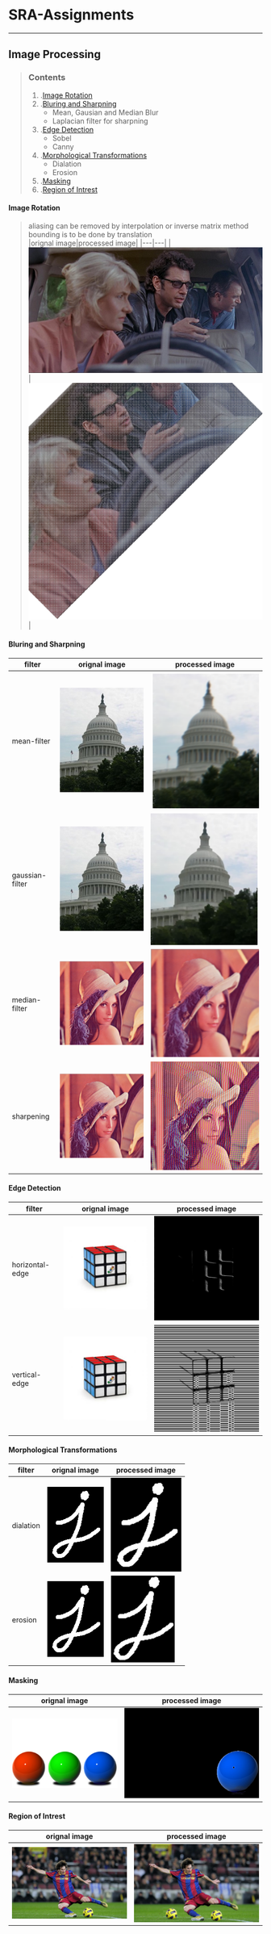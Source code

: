 # SRA-Assignments
***
## Image Processing
> ### Contents
> 1. .[Image Rotation](#Image-Rotation)
> 1. .[Bluring and Sharpning](#Bluring-and-Sharpning)
>    - Mean, Gausian and Median Blur
>    - Laplacian filter for sharpning
> 1. .[Edge Detection](#Edge-Detection)
>    - Sobel
>    - Canny  
> 1. .[Morphological Transformations](#Morphological-Transformations)
>    - Dialation
>    - Erosion
> 1. .[Masking](#Masking)
> 1. .[Region of Intrest](#Region-of-Intrest)
#### Image Rotation
>aliasing can be removed by interpolation or inverse matrix method
>bounding is to be done by translation  <br>
|orignal image|processed image|
|---|---|
|![orignal image](/img_processing/orignal_assets/rotate.png)|![orignal image](/img_processing/processed_assets/rotate.png)|
#### Bluring and Sharpning
|filter|orignal image|processed image|
|---|---|---|
|mean-filter|![orignal image](/img_processing/orignal_assets/blur.jpeg)|![orignal image](/img_processing/processed_assets/box-blur.png)|
|gaussian-filter|![orignal image](/img_processing/orignal_assets/blur.jpeg)|![orignal image](/img_processing/processed_assets/gausian.png)|
|median-filter|![orignal image](/img_processing/orignal_assets/filter.png)|![orignal image](/img_processing/processed_assets/median.png)|
|sharpening|![orignal image](/img_processing/orignal_assets/filter.png)|![orignal image](/img_processing/processed_assets/sharpen.png)|
#### Edge Detection
|filter|orignal image|processed image|
|---|---|---|
|horizontal-edge|![orignal image](/img_processing/orignal_assets/edge-detection2.jpg)|![orignal image](/img_processing/processed_assets/vertical.png)|
|vertical-edge|![orignal image](/img_processing/orignal_assets/edge-detection2.jpg)|![orignal image](/img_processing/processed_assets/horizontal.png)|
#### Morphological Transformations
|filter|orignal image|processed image|
|---|---|---|
|dialation|![orignal image](/img_processing/orignal_assets/morphological.png)|![orignal image](/img_processing/processed_assets/dia.png)|
|erosion|![orignal image](/img_processing/orignal_assets/morphological.png)|![orignal image](/img_processing/processed_assets/erosion.png)|
#### Masking
|orignal image|processed image|
|---|---|
|![orignal image](/img_processing/orignal_assets/mask.jpg)|![orignal image](/img_processing/processed_assets/masking.png)|
#### Region of Intrest
|orignal image|processed image|
|---|---|
|![orignal image](/img_processing/orignal_assets/roi.jpg)|![orignal image](/img_processing/processed_assets/roi.png)|